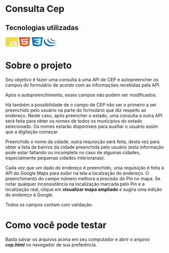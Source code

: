 # Consulta Cep

## Tecnologias utilizadas

<div style="display: inline-flex">
  <img align="center" title="JavaScript" alt="JavaScript" height="30" width="40" src="https://raw.githubusercontent.com/devicons/devicon/master/icons/javascript/javascript-plain.svg">
 <img align="center" title="HTML5" alt="HTML5" height="30" width="40" src="https://raw.githubusercontent.com/devicons/devicon/master/icons/html5/html5-original.svg">
 <img align="center" title="CSS3" alt="CSS3" height="30" width="40" src="https://raw.githubusercontent.com/devicons/devicon/master/icons/css3/css3-original.svg">
 <img align="center" title="jQuery" alt="jQuery" height="30" width="40" src="https://raw.githubusercontent.com/devicons/devicon/master/icons/jquery/jquery-original.svg">
</div>

# Sobre o projeto

Seu objetivo é fazer uma consulta à uma API de CEP e autopreencher os campos do formulário de acordo com as informações recebidas pela API.

Após o autopreenchimento, esses campos não podem ser modificados.

Há também a possibilidade de o campo de CEP não ser o primeiro a ser preenchido pelo usuário na parte do formulário que diz respeito ao endereço. Neste caso, após preencher o estado, uma consulta a outra API será feita para obter os nomes de todos os municípios do estado selecionado. Os nomes estarão disponíveis para auxiliar o usuário assim que a digitação começar.

Preenchido o nome da cidade, outra requisição será feita, desta vez para obter a lista de bairros da cidade preenchida pelo usuário (esta informação pode estar faltando ou incompleta no caso de algumas cidades, especialmente pequenas cidades interioranas).

Cada vez que um dado do endereço é preenchido, uma requisição é feita à API do Google Maps para exibir na tela a localzação do endereço. O preenchimento do campo número melhora a precisão do Pin no mapa. Se notar qualquer inconsistência na localização marcada pelo Pin e a localização real, clique em **visualizar mapa ampliado** e sugira uma edição do endereço à Google.

Todos os campos contam com validação.

# Como você pode testar

Basta salvar os arquivos acima em seu computador e abrir o arquivo ***cep.html*** no navegador de sua preferência.
